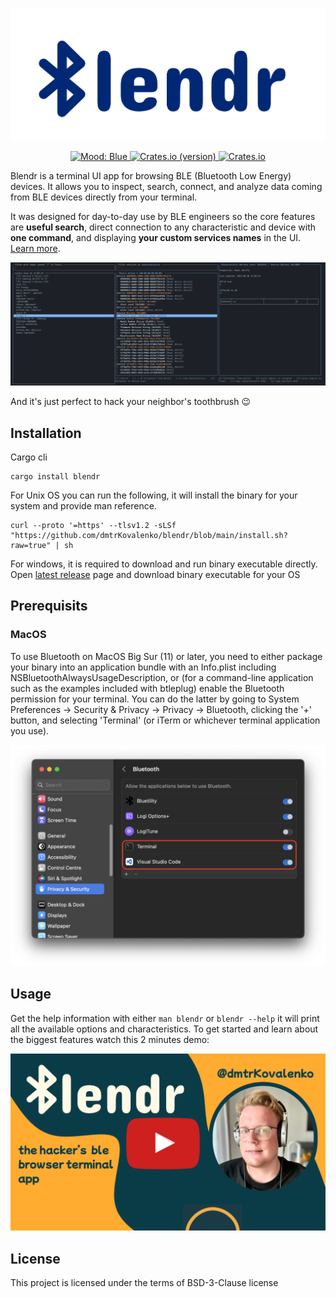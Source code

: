 <p align="center">
<picture>
  <source media="(prefers-color-scheme: dark)" srcset="./dark.png">
  <source media="(prefers-color-scheme: light)" srcset="./light.png">

  <img alt="blendr" src="./light.png">
</picture>
</p>


<p align="center">
 <a href="https://twitter.com/goose_plus_plus">
   <img alt="Mood: Blue" src="https://img.shields.io/badge/mood-blue-blue?style=for-the-badge">
 <a href="https://crates.io/crates/blendr">
 <a href="https://crates.io/crates/blendr">
   <img alt="Crates.io (version)" src="https://img.shields.io/crates/v/blendr?style=for-the-badge">  
 </a>
 <a href="https://github.com/dmtrKovalenko/blendr/blob/main/LICENSE">
   <img alt="Crates.io" src="https://img.shields.io/crates/l/blendr?style=for-the-badge">
 </a>
</p>


Blendr is a terminal UI app for browsing BLE (Bluetooth Low Energy) devices. It allows you to inspect, search, connect, and analyze data coming from BLE devices directly from your terminal.

It was designed for day-to-day use by BLE engineers so the core features are **useful search**, direct connection to any characteristic and device with **one command**, and displaying **your custom services names** in the UI. [Learn more](#usage).

<p align="center">
  <img alt="demo" src="./demo.png" />
</p>

And it's just perfect to hack your neighbor's toothbrush 😉 

## Installation 

Cargo cli

```
cargo install blendr
```

For Unix OS you can run the following, it will install the binary for your system and provide man reference.

```
curl --proto '=https' --tlsv1.2 -sLSf "https://github.com/dmtrKovalenko/blendr/blob/main/install.sh?raw=true" | sh
```

For windows, it is required to download and run binary executable directly. Open [latest release](https://github.com/dmtrKovalenko/blendr/releases/latest) page and download binary executable for your OS

## Prerequisits 

### MacOS

To use Bluetooth on MacOS Big Sur (11) or later, you need to either package your binary into an application bundle with an Info.plist including NSBluetoothAlwaysUsageDescription, or (for a command-line application such as the examples included with btleplug) enable the Bluetooth permission for your terminal. You can do the latter by going to System Preferences → Security & Privacy → Privacy → Bluetooth, clicking the '+' button, and selecting 'Terminal' (or iTerm or whichever terminal application you use).

<p align="center">
  <img alt="Bluetooth settings screenshot" src="./bluetooth-macos.png" />
</p>

## Usage 

Get the help information with either `man blendr` or `blendr --help` it will print all the available options and characteristics. To get started and learn about the biggest features watch this 2 minutes demo: 

<a href="https://youtu.be/5lRjzPYj0uE">
  <p align="center">
     <img alt="video preview" src="./youtube_preview.png" /> 
  </p>
</a>

## License 

This project is licensed under the terms of BSD-3-Clause license

